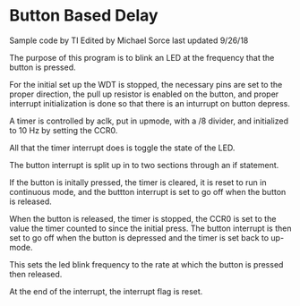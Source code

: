 # Button Based Delay

Sample code by TI
Edited by Michael Sorce
last updated 9/26/18

The purpose of this program is to blink an LED at the frequency that the button is pressed.

For the initial set up the WDT is stopped, the necessary pins are set to the proper direction, the pull up resistor is enabled on the button, and proper interrupt initialization is done so that there is an inturrupt on button depress.

A timer is controlled by aclk, put in upmode, with a /8 divider, and initialized to 10 Hz by setting the CCR0.

All that the timer interrupt does is toggle the state of the LED.

The button interrupt is split up in to two sections through an if statement. 

If the button is initally pressed, the timer is cleared, it is reset to run in continuous mode, and the buttton interrupt is set to go off when the button is released.

When the button is released, the timer is stopped, the CCR0 is set to the value the timer counted to since the initial press. The button interrupt is then set to go off when the button is depressed and the timer is set back to up-mode.

This sets the led blink frequency to the rate at which the button is pressed then released.

At the end of the interrupt, the interrupt flag is reset.
